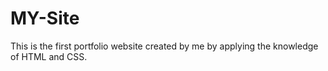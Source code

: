 # MY-Site
This is the first portfolio website created by me by applying the knowledge of HTML and CSS.
